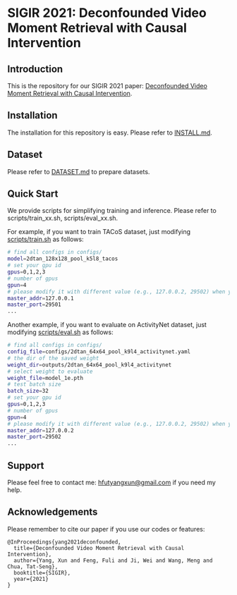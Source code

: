 # SIGIR 2021: Deconfounded Video Moment Retrieval with Causal Intervention

## Introduction

This is the repository for our SIGIR 2021 paper: [Deconfounded Video Moment Retrieval with Causal Intervention](https://arxiv.org/pdf/2106.01534.pdf). 

## Installation
The installation for this repository is easy. Please refer to [INSTALL.md](INSTALL.md).

## Dataset
Please refer to [DATASET.md](DATASET.md) to prepare datasets.

## Quick Start
We provide scripts for simplifying training and inference. Please refer to scripts/train_xx.sh, scripts/eval_xx.sh.

For example, if you want to train TACoS dataset, just modifying [scripts/train.sh](scripts/train.sh) as follows:

```bash
# find all configs in configs/
model=2dtan_128x128_pool_k5l8_tacos
# set your gpu id
gpus=0,1,2,3
# number of gpus
gpun=4
# please modify it with different value (e.g., 127.0.0.2, 29502) when you run multi 2dtan task on the same machine
master_addr=127.0.0.1
master_port=29501
...
```

Another example, if you want to evaluate on ActivityNet dataset, just modifying [scripts/eval.sh](scripts/eval.sh) as follows:

```bash
# find all configs in configs/
config_file=configs/2dtan_64x64_pool_k9l4_activitynet.yaml
# the dir of the saved weight
weight_dir=outputs/2dtan_64x64_pool_k9l4_activitynet
# select weight to evaluate
weight_file=model_1e.pth
# test batch size
batch_size=32
# set your gpu id
gpus=0,1,2,3
# number of gpus
gpun=4
# please modify it with different value (e.g., 127.0.0.2, 29502) when you run multi 2dtan task on the same machine
master_addr=127.0.0.2
master_port=29502
...
```

## Support
Please feel free to contact me: hfutyangxun@gmail.com if you need my help.

## Acknowledgements
Please remember to cite our paper if you use our codes or features:
```
@InProceedings{yang2021deconfounded,
  title={Deconfounded Video Moment Retrieval with Causal Intervention},
  author={Yang, Xun and Feng, Fuli and Ji, Wei and Wang, Meng and Chua, Tat-Seng},
  booktitle={SIGIR},
  year={2021}
}
```

